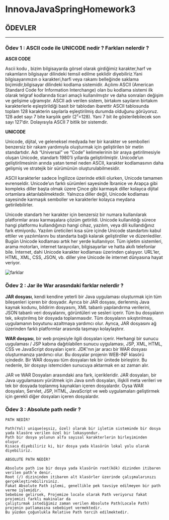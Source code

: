 # InnovaJavaSpringHomework3

## ÖDEVLER

***

### Ödev 1 : ASCII code ile UNICODE nedir ? Farkları nelerdir ?	


**ASCII CODE**

<p> Ascii kodu , bizim bilgisayarda görsel olarak girdiğimiz karakter,harf ve rakamların bilgisayar 
dilindeki temsil edilme şeklidir diyebiliriz.Yani bilgisayarımızın o karakteri,harfi veya rakamı 
belleğinde saklama biçimidir,bilgisayar dilindeki kodlama sistemidir.
Açılımı ASCII (American Standard Code for Information Interchange) olan bu kodlama sistemi 
ilk olarak telgraf kodlarında ticari amaçlı kullanılmıştır 
ve daha sonraları değişim ve gelişime uğramıştır.
ASCII adı verilen sistem, birtakım sayıların birtakım karakterlerle eşleştirildiği basit bir tablodan ibarettir
ASCII tablosunda toplam 128 karakterin sayılarla eşleştirilmiş durumda olduğunu görüyoruz.
128 adet sayı 7 bite karşılık gelir (2⁷=128). Yani 7 bit ile gösterilebilecek son sayı 127‘dir. Dolayısıyla ASCII 7 bitlik bir sistemdir.</p>

**UNICODE**
<p>
  Unicode, dijital, ve geleneksel medyada her bir karakter ve sembolleri benzersiz bir rakam yardımıyla oluşturmak için geliştirilen bir metin standartıdır. Adı “Universal” ve   “Code” kelimelerinin bir araya getirilmesiyle oluşan Unicode, standartı 1980’li yıllarda geliştirilmiştir. Unicode’un geliştirilmesinin arında yatan temel neden ASCII, karakter kodlamasının daha gelişmiş ve stratejik bir sürümünün oluşturulabilmesidir.

ASCII karakterler sadece İngilizce üzerinde etkili olurken, Unicode tamamen evrenseldir. Unicode’un farklı sürümleri sayesinde İbranice ve Arapça gibi kompleks diller başta olmak üzere Çince gibi karmaşık diller kolayca dijital ortamlara aktarılabilmektedir. Yalnızca diller değil, Unicode kodlaması sayesinde karmaşık semboller ve karakterler kolayca meydana getirilebilirler.

Unicode standartı her karakter için benzersiz bir numara kullanılarak platformlar arası karmaşalara çözüm getirildi. Unicode kullanıldığı sürece hangi platformu kullandığınızı hangi cihaz, yazılım, veya dili kullandığınız fark etmiyordu. Yazılım üreticileri kısa süre içinde Unicode standartını kabul ettiler ve yazılımlarını bu standarta bağlı kalarak geliştirdiler ve düzenlediler. Bugün Unicode kodlaması artık her yerde kullanılıyor. Tüm işletim sistemleri, arama motorları, internet tarayıcıları, bilgisayarlar ve hatta akıllı telefonlar bile. İnternet, dahi Unicode karakter kodlaması üzerinden çalışıyor. URL’ler, HTML, XML, CSS, JSON, vb. diller yine Unicode ile internet dünyasına hayat veriyor.  
  
![farklar](https://user-images.githubusercontent.com/62347094/151522804-1e808a20-2f29-4838-abc8-6223b82db661.PNG)
  
</p>

### Ödev 2 : Jar ile War arasındaki farklar nelerdir ? 	
<p>
  
**JAR dosyası**, kendi kendine yeterli bir Java uygulaması oluşturmak için tüm bileşenleri içeren bir dosyadır. Ayrıca bir JAR dosyası, derlenmiş Java kaynak kodunu, bildirim dosyasını, XML tabanlı yapılandırma verilerini, JSON tabanlı veri dosyalarını, görüntüleri ve sesleri içerir. Tüm bu dosyaların tek, sıkıştırılmış bir dosyada toplanmasıdır. Tüm dosyaların sıkıştırılması, uygulamanın boyutunu azaltmaya yardımcı olur. Ayrıca, JAR dosyasını ağ üzerinden farklı platformlar arasında taşımayı kolaylaştırır.
  
**WAR dosyası**, bir web projesiyle ilgili dosyaları içerir. Herhangi bir sunucu uygulaması / JSP kabına dağıtılabilen sunucu uygulaması, JSP, XML, HTML, CSS ve JavaScript dosyaları içerir. JDK'nın jar aracı bir WAR dosyası oluşturmanıza yardımcı olur. Bu dosyalar projenin WEB-INF klasörü içindedir. Bir WAR dosyası tüm dosyaları tek bir ünitede birleştirir. Bu nedenle, bir dosyayı istemciden sunucuya aktarmak en az zaman alır.
  
JAR ve WAR Dosyaları arasındaki ana fark, içerikleridir. JAR dosyaları, bir Java uygulamasını yürütmek için Java sınıfı dosyaları, ilişkili meta verileri ve tek bir dosyada toplanmış kaynakları içeren dosyalardır. Oysa WAR dosyaları, Servlet, JSP, HTML, JavaScript ve web uygulamaları geliştirmek için gerekli diğer dosyaları içeren dosyalardır.  
</p>

### Ödev 3 : Absolute path nedir ?				

```
PATH NEDİR? 

Path(Yol) unique(eşsiz, özel) olarak bir işletim sisteminde bir dosya yada klasöre verilen özel bir lokasyondur. 
Path bir dosya yolunun alfa sayısal karakterlerin birleşiminden oluşur.
Kısaca diyebiliriz ki, bir dosya yada klasörün lokal yolu olarak diyebiliriz.

ABSOLUTE PATH NEDİR? 

Absolute path ise bir dosya yada klasörün root(kök) dizinden itibaren verilen path’e denir.
Root (/) dizininden itibaren alt klasörler üzerinde çalışmalarınızı gerçekleştirebilirsiniz.
Fakat Absolute Path işlemi, genellikle pek tavsiye edilmeyen bir path verme işlemidir. 
Sebebine gelirsek, Projemize locale olarak Path veriyoruz fakat projemizi farklı makinalar da 
çalıştırmak istediğimiz zaman verilen Absolute Path(Locale Path) projenin patlamasına sebebiyet vermektedir. 
Bu yüzden çoğunlukla Relative Path tercih edilmektedir.

```

